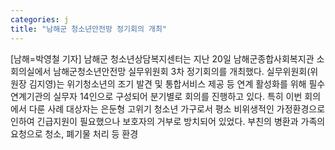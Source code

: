 ```yaml
---
categories: j
title: "남해군 청소년안전망 정기회의 개최"
---
```

[남해=박영철 기자] 남해군 청소년상담복지센터는 지난 20일 남해군종합사회복지관 소회의실에서 남해군청소년안전망 실무위원회 3차 정기회의를 개최했다. 실무위원회(위원장 김지영)는 위기청소년의 조기 발견 및 통합서비스 제공 등 연계 활성화를 위해 필수연계기관의 실무자 14인으로 구성되어 분기별로 회의를 진행하고 있다. 특히 이번 회의에서 다룬 사례 대상자는 은둔형 고위기 청소년 가구로서 평소 비위생적인 가정환경으로 인하여 긴급지원이 필요했으나 보호자의 거부로 방치되어 있었다. 부친의 병환과 가족의 요청으로 청소, 폐기물 처리 등 환경